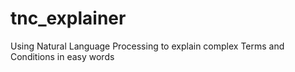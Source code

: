 # tnc_explainer
Using Natural Language Processing to explain complex Terms and Conditions in easy words
